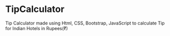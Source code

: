 # TipCalculator
Tip Calculator made using Html, CSS, Bootstrap, JavaScript to calculate Tip for Indian Hotels in Rupees(₹)  
